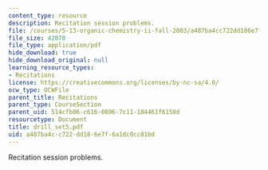 ```yaml
---
content_type: resource
description: Recitation session problems.
file: /courses/5-13-organic-chemistry-ii-fall-2003/a487ba4cc722dd186e7f6a1dc0cc81bd_drill_set5.pdf
file_size: 42070
file_type: application/pdf
hide_download: true
hide_download_original: null
learning_resource_types:
- Recitations
license: https://creativecommons.org/licenses/by-nc-sa/4.0/
ocw_type: OCWFile
parent_title: Recitations
parent_type: CourseSection
parent_uid: 514cfb06-c616-0896-7c11-184461f6150d
resourcetype: Document
title: drill_set5.pdf
uid: a487ba4c-c722-dd18-6e7f-6a1dc0cc81bd
---
```

Recitation session problems.